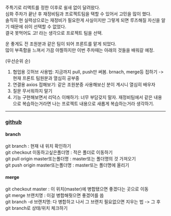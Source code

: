주특기로 리액트를 정한 이후로 쉴새 없이 달려왔다.      
심화 주차가 끝난 후 재정비팀과 프로젝트팀을 택할 수 있어서 고민을 많이 했다.      
솔직히 현 실력상으로는 재정비가 필요한게 사실이지만 그렇게 되면 루즈해질 자신을 알기 때문에 쉬이 선택할 수 없었다.     
결국 못먹어도 고! 라는 생각으로 프로젝트 팀을 선택.        
    
운 좋게도 전 조원분과 같은 팀이 되어 프론트를 맡게 되었다.        
많이 부족함을 느껴서 가끔 아찔하지만 이번 주차때는 아래의 것들을 배워갈 예정.        


(우선순위 순)        
1. 협업용 깃허브 사용법: 지금까지 pull, push만 써봄. brnach, merge등 접하기 -> 현재 프론트 팀원분과 열심히 공부중    
2. 연결용 axios 접해보기: 같은 조원분중 사용해보신 분이 계시니 열심히 배우자   
3. 질문 무서워하지 말기
4. 기능 구현해보면서 리덕스 이해하기: 너무 부담갖지 말자. 재정비팀에서 같은 내용으로 복습하는거라면 나는 프로젝트 내용으로 새롭게 복습하는거라 생각하기.

----------


### [github](https://backlog.com/git-tutorial/kr/stepup/stepup2_2.html)          
#### branch
git branch : 현재 내 위치 확인하기           
git checkout 이동하고싶은폴더명 : 적은 폴더로 이동하기            
git pull origin master또는폴더명 : master또는 폴더명의 것 가져오기          
git push origin master또는폴더명 : master또는 폴더명에 올리기         

#### merge          
git checkout master : 이 위치(master)에 병합됐으면 좋겠다는 곳으로 이동           
git merge 브랜치명 : 이걸 병합해줫으면 좋겠어를 씀           
git branch -d 브랜치명: 다 병합하고 나서 그 브랜치 필요없으면 지우는 법 -> 그 후 git branch로 상태/위치 체크하기           
